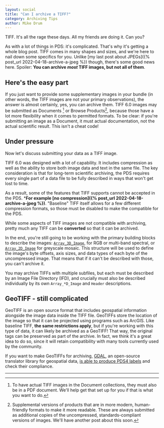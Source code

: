 ```yaml
---
layout: social
title: "Can I archive a TIFF?"
category: Archiving Tips
author: Mike Drum
---
```


TIFF. It's all the rage these days. All my friends are doing it. Can you?

As with a lot of things in PDS: it's complicated. That's why it's getting a whole blog post. TIFF comes in many shapes and sizes, and we're here to nail down some specifics for you. Unlike [my last post about JPEGs]({% post_url 2022-04-18-archive-a-jpeg %}) though, there's some good news here. Spoiler: **You can archive *most* TIFF images, but not all of them**.

## Here's the easy part
If you just want to provide some supplementary images in your bundle (in other words, the TIFF images are not your primary observations), the answer is almost certainly, yes, you can archive them. TIFF 6.0 images may be submitted as Documents [^Cavate] or Browse Products[^browse], because those have a lot more flexibility when it comes to permitted formats. To be clear: if you're submitting an image as a Document, it must actual documentation, not the actual scientific result. This isn't a cheat code! 

## Under pressure

Now let's discuss submitting your data as a TIFF image.

TIFF 6.0 was designed with a lot of capability.  It includes compression as well as the ability to store both image data and text in the same file.  The key consideration is that for long-term scientific archiving, the PDS requires every single part of a data file to be fully described in ways that won't get lost to time. 

As a result, some of the features that TIFF supports cannot be accepted in the PDS.  ***For example [no compression]({% post_url 2022-04-18-archive-a-jpeg %})**. "Baseline" TIFF itself allows for a few different compression formats, so those must be disabled to make the compatible for the PDS.


While some aspects of TIFF images are not compatible with archiving, pretty much any TIFF can be **converted** so that it can be archived.


In the end, you're still going to be working with the primary building blocks to describe the images: [`Array_3D_Image`](https://pds.jpl.nasa.gov/datastandards/documents/im/current/index_1I00.html#9.4%C2%A0%C2%A0class_pds_array_3d_image), for RGB or multi-band spectral, or [`Array_2D_Image`](https://pds.jpl.nasa.gov/datastandards/documents/im/current/index_1I00.html#9.4%C2%A0%C2%A0class_pds_array_3d_image) for greyscale mosaic. This structure will be used to define the image's byte offsets, axis sizes, and data types of each byte of the uncompressed image. That means that if it can't be described with those, you can't archive it.

You may archive TIFFs with multiple subfiles, but each must be described by an Image File Directory (IFD), and crucially must also be described individually by its own `Array_*D_Image` and `Header` descriptions.

## GeoTIFF - still complicated

GeoTIFF is an open source format that includes geospatial information alongside the image data inside the TIFF file.  GeoTIFFs store the location of the image so that it can be projected using programs such as ArcGIS. Like baseline TIFF, **the same restrictions apply**, but if you're working with this type of data, it can likely be archived as a GeoTIFF! That way, the original tags can be preserved as part of the archive. In fact, we think it's a great idea to do so, since it will retain compatibility with many tools currently used by the community. 


If you want to make GeoTIFFs for archiving, [GDAL](https://gdal.org/), an open-source translator library for geospatial data, [is able to produce PDS4 labels](https://gdal.org/drivers/raster/pds4.html) and check their compliance.
 
 ---

[^browse]: Supplemental versions of products that are in more modern, human-friendly formats to make it more readable. These are always submitted as additional copies of the uncompressed, standards-compliant versions of images. We'll have another post about this soon.



[^Cavate]: To have actual TIFF images in the Document collections, they must also be in a PDF document.  We'll help get that set up for you if that is what you want to do.
